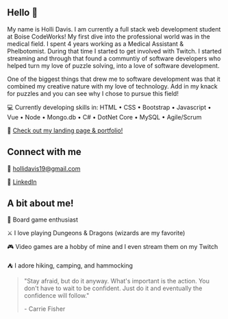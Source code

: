 ## Hello 👋

My name is Holli Davis. I am currently a full stack web development student at Boise CodeWorks! My first dive into the professional world was in the medical field. I spent 4 years working as a Medical Assistant & Phelbotomist. During that time I started to get involved with Twitch. I started streaming and through that found a communtiy of software developers who helped turn my love of puzzle solving, into a love of software development.

One of the biggest things that drew me to software development was that it combined my creative nature with my love of technology. Add in my knack for puzzles and you can see why I chose to pursue this field!


💻 Currently developing skills in: HTML • CSS • Bootstrap • Javascript • Vue • Node • Mongo.db • C# • DotNet Core • MySQL • Agile/Scrum

🛬 [Check out my landing page & portfolio!](https://hollidavis.github.io)

## Connect with me

📧 [hollidavis19@gmail.com](mailto:hollidavis19@gmail.com)

🔗 [LinkedIn](www.linkedin.com/in/holli-davis)

## A bit about me!

🎲 Board game enthusiast 

⚔ I love playing Dungeons & Dragons (wizards are my favorite)

🎮 Video games are a hobby of mine and I even stream them on my Twitch

⛺ I adore hiking, camping, and hammocking

>"Stay afraid, but do it anyway. What's important is the action. You don't have to wait to be confident. Just do it and eventually the confidence will follow."
>
>\- Carrie Fisher
